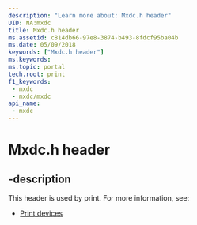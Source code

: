 ```yaml
---
description: "Learn more about: Mxdc.h header"
UID: NA:mxdc
title: Mxdc.h header
ms.assetid: c814db66-97e8-3874-b493-8fdcf95ba04b
ms.date: 05/09/2018
keywords: ["Mxdc.h header"]
ms.keywords: 
ms.topic: portal
tech.root: print
f1_keywords:
 - mxdc
 - mxdc/mxdc
api_name:
 - mxdc
---
```


# Mxdc.h header


## -description

This header is used by print. For more information, see:

- [Print devices](../_print/index.md)

